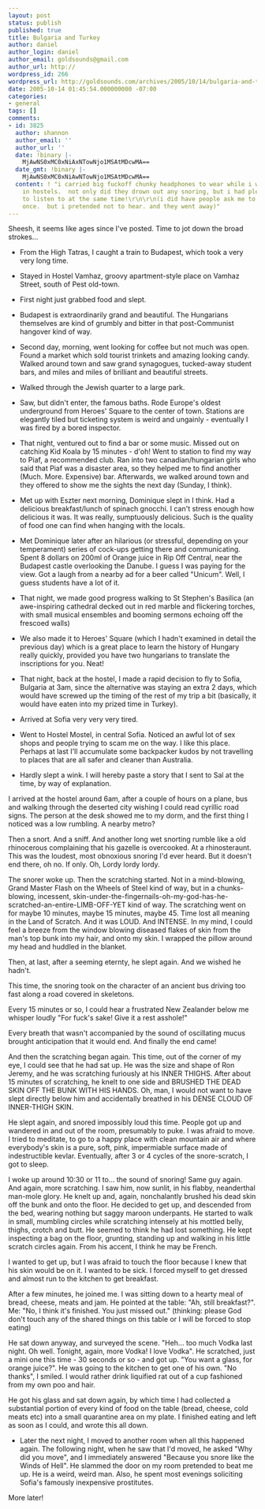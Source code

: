 ```yaml
---
layout: post
status: publish
published: true
title: Bulgaria and Turkey
author: daniel
author_login: daniel
author_email: goldsounds@gmail.com
author_url: http://
wordpress_id: 266
wordpress_url: http://goldsounds.com/archives/2005/10/14/bulgaria-and-turkey/
date: 2005-10-14 01:45:54.000000000 -07:00
categories:
- general
tags: []
comments:
- id: 3825
  author: shannon
  author_email: ''
  author_url: ''
  date: !binary |-
    MjAwNS0xMC0xNiAxNTowNjo1MSAtMDcwMA==
  date_gmt: !binary |-
    MjAwNS0xMC0xNiAwNTowNjo1MSAtMDcwMA==
  content: ! "i carried big fuckoff chunky headphones to wear while i was sleeping
    in hostels.  not only did they drown out any snoring, but i had pleasent music
    to listen to at the same time!\r\n\r\n(i did have people ask me to turn them down
    once.  but i pretended not to hear. and they went away)"
---
```

Sheesh, it seems like ages since I've posted. Time to jot down the broad strokes...

- From the High Tatras, I caught a train to Budapest, which took a very very long time.
- Stayed in Hostel Vamhaz, groovy apartment-style place on Vamhaz Street, south of Pest old-town.
- First night just grabbed food and slept.

- Budapest is extraordinarily grand and beautiful. The Hungarians themselves are kind of grumbly and bitter in that post-Communist hangover kind of way.

- Second day, morning, went looking for coffee but not much was open. Found a market which sold tourist trinkets and amazing looking candy. Walked around town and saw grand synagogues, tucked-away student bars, and miles and miles of brilliant and beautiful streets.

- Walked through the Jewish quarter to a large park.

- Saw, but didn't enter, the famous baths. Rode Europe's oldest underground from Heroes' Square to the center of town. Stations are elegantly tiled but ticketing system is weird and ungainly - eventually I was fired by a bored inspector.

- That night, ventured out to find a bar or some music. Missed out on catching Kid Koala by 15 minutes - d'oh! Went to station to find my way to Piaf, a recommended club. Ran into two canadian/hungarian girls who said that Piaf was a disaster area, so they helped me to find another (Much. More. Expensive) bar. Afterwards, we walked around town and they offered to show me the sights the next day (Sunday, I think).

- Met up with Eszter next morning, Dominique slept in I think. Had a delicious breakfast/lunch of spinach gnocchi. I can't stress enough how delicious it was. It was really, sumptuously delicious. Such is the quality of food one can find when hanging with the locals.

- Met Dominique later after an hilarious (or stressful, depending on your temperament) series of cock-ups getting there and communicating. Spent 8 dollars on 200ml of Orange juice in Rip Off Central, near the Budapest castle overlooking the Danube. I guess I was paying for the view. Got a laugh from a nearby ad for a beer called "Unicum". Well, I guess students have a lot of it.

- That night, we made good progress walking to St Stephen's Basilica (an awe-inspiring cathedral decked out in red marble and flickering torches, with small musical ensembles and booming sermons echoing off the frescoed walls)

- We also made it to Heroes' Square (which I hadn't examined in detail the previous day) which is a great place to learn the history of Hungary really quickly, provided you have two hungarians to translate the inscriptions for you. Neat!

- That night, back at the hostel, I made a rapid decision to fly to Sofia, Bulgaria at 3am, since the alternative was staying an extra 2 days, which would have screwed up the timing of the rest of my trip a bit (basically, it would have eaten into my prized time in Turkey).

- Arrived at Sofia very very very tired.

- Went to Hostel Mostel, in central Sofia. Noticed an awful lot of sex shops and people trying to scam me on the way. I like this place. Perhaps at last I'll accumulate some backpacker kudos by not travelling to places that are all safer and cleaner than Australia.

- Hardly slept a wink. I will hereby paste a story that I sent to Sal at the time, by way of explanation.

I arrived at the hostel around 6am, after a couple of hours on a plane, bus and walking through the deserted city wishing I could read cyrillic road signs. The person at the desk showed me to my dorm, and the first thing I noticed was a low rumbling. A nearby metro?

Then a snort. And a sniff. And another long wet snorting rumble like a old rhinocerous complaining that his gazelle is overcooked. At a rhinosteraunt. This was the loudest, most obnoxious snoring I'd ever heard. But it doesn't end there, oh no. If only. Oh, Lordy lordy lordy.

The snorer woke up. Then the scratching started. Not in a mind-blowing, Grand Master Flash on the Wheels of Steel kind of way, but in a chunks-blowing, incessent, skin-under-the-fingernails-oh-my-god-has-he-scratched-an-entire-LIMB-OFF-YET kind of way. The scratching went on for maybe 10 minutes, maybe 15 minutes, maybe 45. Time lost all meaning in the Land of Scratch. And it was LOUD. And INTENSE. In my mind, I could feel a breeze from the window blowing diseased flakes of skin from the man's top bunk into my hair, and onto my skin. I wrapped the pillow around my head and huddled in the blanket.

Then, at last, after a seeming eternty, he slept again. And we wished he hadn't.

This time, the snoring took on the character of an ancient bus driving too fast along a road covered in skeletons.

Every 15 minutes or so, I could hear a frustrated New Zealander below me whisper loudly "For fuck's sake! Give it a rest asshole!"

Every breath that wasn't accompanied by the sound of oscillating mucus brought anticipation that it would end. And finally the end came!

And then the scratching began again. This time, out of the corner of my eye, I could see that he had sat up. He was the size and shape of Ron Jeremy, and he was scratching furiously at his INNER THIGHS. After about 15 minutes of scratching, he knelt to one side and BRUSHED THE DEAD SKIN OFF THE BUNK WITH HIS HANDS. Oh, man, I would not want to have slept directly below him and accidentally breathed in his DENSE CLOUD OF INNER-THIGH SKIN.

He slept again, and snored impossibly loud this time. People got up and wandered in and out of the room, presumably to puke. I was afraid to move. I tried to meditate, to go to a happy place with clean mountain air and where everybody's skin is a pure, soft, pink, impermiable surface made of indestructible kevlar. Eventually, after 3 or 4 cycles of the snore-scratch, I got to sleep.

I woke up around 10:30 or 11 to... the sound of snoring! Same guy again. And again, more scratching. I saw him, now sunlit, in his flabby, neanderthal man-mole glory. He knelt up and, again, nonchalantly brushed his dead skin off the bunk and onto the floor. He decided to get up, and descended from the bed, wearing nothing but saggy maroon underpants. He started to walk in small, mumbling circles while scratching intensely at his mottled belly, thighs, crotch and butt. He seemed to think he had lost something. He kept inspecting a bag on the floor, grunting, standing up and walking in his little scratch circles again. From his accent, I think he may be French.

I wanted to get up, but I was afraid to touch the floor because I knew that his skin would be on it. I wanted to be sick. I forced myself to get dressed and almost run to the kitchen to get breakfast.

After a few minutes, he joined me. I was sitting down to a hearty meal of bread, cheese, meats and jam. He pointed at the table: "Ah, still breakfast?". Me: "No, I think it's finished. You just missed out." (thinking: please God don't touch any of the shared things on this table or I will be forced to stop eating)

He sat down anyway, and surveyed the scene. "Heh... too much Vodka last night. Oh well. Tonight, again, more Vodka! I love Vodka". He scratched, just a mini one this time - 30 seconds or so - and got up. "You want a glass, for orange juice?". He was going to the kitchen to get one of his own. "No thanks", I smiled. I would rather drink liquified rat out of a cup fashioned from my own poo and hair.

He got his glass and sat down again, by which time I had collected a substantial portion of every kind of food on the table (bread, cheese, cold meats etc) into a small quarantine area on my plate. I finished eating and left as soon as I could, and wrote this all down.

- Later the next night, I moved to another room when all this happened again. The following night, when he saw that I'd moved, he asked "Why did you move", and I immediately answered "Because you snore like the Winds of Hell". He slammed the door on my room pretended to beat me up. He is a weird, weird man. Also, he spent most evenings soliciting Sofia's famously inexpensive prostitutes.

More later!
